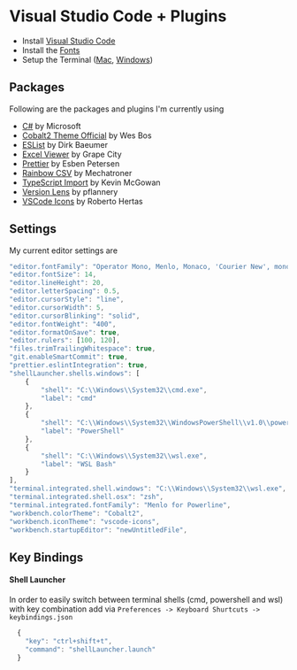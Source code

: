 # Visual Studio Code + Plugins

- Install [Visual Studio Code](https://code.visualstudio.com/)
- Install the [Fonts](fonts.md)
- Setup the Terminal ([Mac](mac/terminal.md), [Windows](windows/terminal.md))

## Packages

Following are the packages and plugins I'm currently using

- [C#](https://marketplace.visualstudio.com/items?itemName=ms-vscode.csharp) by Microsoft
- [Cobalt2 Theme Official](https://marketplace.visualstudio.com/items?itemName=wesbos.theme-cobalt2) by Wes Bos
- [ESList](https://marketplace.visualstudio.com/items?itemName=dbaeumer.vscode-eslint) by Dirk Baeumer
- [Excel Viewer](https://marketplace.visualstudio.com/items?itemName=GrapeCity.gc-excelviewer) by Grape City
- [Prettier](https://marketplace.visualstudio.com/items?itemName=esbenp.prettier-vscode) by Esben Petersen
- [Rainbow CSV](https://marketplace.visualstudio.com/items?itemName=mechatroner.rainbow-csv) by Mechatroner
- [TypeScript Import](https://marketplace.visualstudio.com/items?itemName=kevinmcgowan.TypeScriptImport) by Kevin McGowan
- [Version Lens](https://marketplace.visualstudio.com/items?itemName=pflannery.vscode-versionlens) by pflannery
- [VSCode Icons](https://marketplace.visualstudio.com/items?itemName=robertohuertasm.vscode-icons) by Roberto Hertas

## Settings

My current editor settings are

```javascript
"editor.fontFamily": "Operator Mono, Menlo, Monaco, 'Courier New', monospace",
"editor.fontSize": 14,
"editor.lineHeight": 20,
"editor.letterSpacing": 0.5,
"editor.cursorStyle": "line",
"editor.cursorWidth": 5,
"editor.cursorBlinking": "solid",
"editor.fontWeight": "400",
"editor.formatOnSave": true,
"editor.rulers": [100, 120],
"files.trimTrailingWhitespace": true,
"git.enableSmartCommit": true,
"prettier.eslintIntegration": true,
"shellLauncher.shells.windows": [
    {
        "shell": "C:\\Windows\\System32\\cmd.exe",
        "label": "cmd"
    },
    {
        "shell": "C:\\Windows\\System32\\WindowsPowerShell\\v1.0\\powershell.exe",
        "label": "PowerShell"
    },
    {
        "shell": "C:\\Windows\\System32\\wsl.exe",
        "label": "WSL Bash"
    }
],
"terminal.integrated.shell.windows": "C:\\Windows\\System32\\wsl.exe",
"terminal.integrated.shell.osx": "zsh",
"terminal.integrated.fontFamily": "Menlo for Powerline",
"workbench.colorTheme": "Cobalt2",
"workbench.iconTheme": "vscode-icons",
"workbench.startupEditor": "newUntitledFile",
```

## Key Bindings

#### Shell Launcher

In order to easily switch between terminal shells (cmd, powershell and wsl) with key combination add via `Preferences -> Keyboard Shurtcuts -> keybindings.json`

```javascript
  {
    "key": "ctrl+shift+t",
    "command": "shellLauncher.launch"
  }
```

